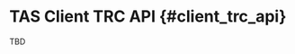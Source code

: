 TAS Client TRC API {#client_trc_api}
===============================================================================

TBD